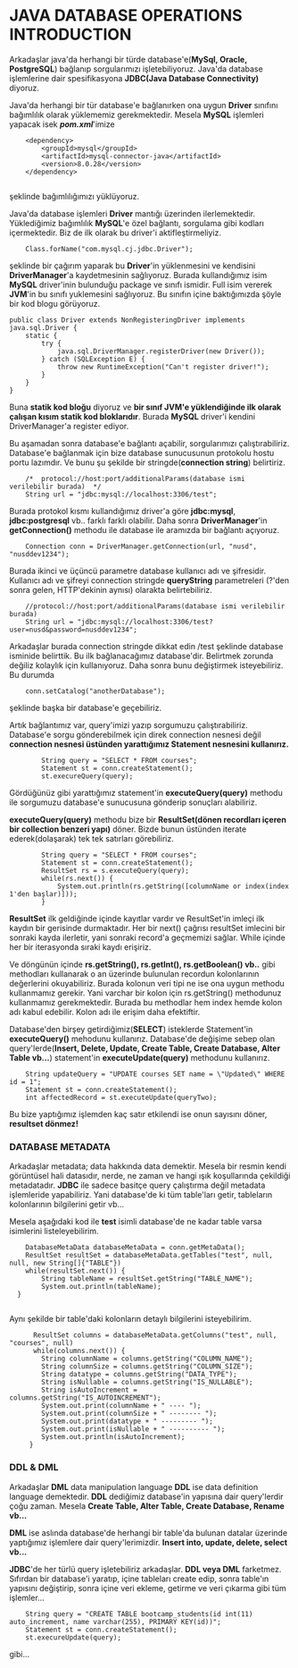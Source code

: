 # JAVA DATABASE OPERATIONS INTRODUCTION
Arkadaşlar java'da herhangi bir türde database'e(**MySql, Oracle, PostgreSQL**) bağlanıp sorgularımızı işletebiliyoruz. 
Java'da database işlemlerine dair spesifikasyona **JDBC(Java Database Connectivity)** diyoruz.

Java'da herhangi bir tür database'e bağlanırken ona uygun **Driver** sınıfını bağımlılık olarak yüklememiz gerekmektedir. Mesela **MySQL** işlemleri yapacak isek ***pom.xml***'imize

```
    <dependency>
        <groupId>mysql</groupId>
        <artifactId>mysql-connector-java</artifactId>
        <version>8.0.28</version>
    </dependency>
    
```

şeklinde bağımlılığımızı yüklüyoruz.

Java'da database işlemleri **Driver** mantığı üzerinden ilerlemektedir. Yüklediğimiz bağımlılık **MySQL**'e özel bağlantı, sorgulama gibi kodları içermektedir. Biz de ilk olarak bu driver'i aktifleştirmeliyiz.
```
    Class.forName("com.mysql.cj.jdbc.Driver");
```

şeklinde bir çağırım yaparak bu **Driver**'in yüklenmesini ve kendisini **DriverManager**'a kaydetmesinin sağlıyoruz. Burada kullandığımız isim **MySQL** driver'inin bulunduğu package ve sınıfı ismidir. Full isim vererek **JVM**'in bu sınıfı yuklemesini sağlıyoruz. Bu sınıfın içine baktığımızda şöyle bir kod blogu görüyoruz.
```
public class Driver extends NonRegisteringDriver implements java.sql.Driver {
    static {
        try {
            java.sql.DriverManager.registerDriver(new Driver());
        } catch (SQLException E) {
            throw new RuntimeException("Can't register driver!");
        }
    }
}
```

Buna **statik kod bloğu** diyoruz ve **bir sınıf JVM'e yüklendiğinde ilk olarak çalışan kısım statik kod bloklarıdır**. Burada **MySQL** driver'i kendini DriverManager'a register ediyor.

Bu aşamadan sonra database'e bağlantı açabilir, sorgularımızı çalıştırabiliriz.
Database'e bağlanmak için bize database sunucusunun protokolu hostu portu lazımdır. Ve bunu şu şekilde bir stringde(**connection string**) belirtiriz.
```
    /*  protocol://host:port/additionalParams(database ismi verilebilir burada)  */
    String url = "jdbc:mysql://localhost:3306/test";
```

Burada protokol kısmı kullandığımız driver'a göre **jdbc:mysql**, **jdbc:postgresql** vb.. farklı farklı olabilir.
Daha sonra **DriverManager**'in **getConnection()** methodu ile database ile aramızda bir bağlantı açıyoruz.
```
    Connection conn = DriverManager.getConnection(url, "nusd", "nusddev1234");
```
Burada ikinci ve üçüncü parametre database kullanıcı adı ve şifresidir. Kullanıcı adı ve şifreyi connection stringde **queryString** parametreleri (?'den sonra gelen, HTTP'dekinin aynısı) olarakta belirtebiliriz.
```
    //protocol://host:port/additionalParams(database ismi verilebilir burada)
    String url = "jdbc:mysql://localhost:3306/test?user=nusd&password=nusddev1234";
```

Arkadaşlar burada connection stringde dikkat edin /test şeklinde database isminide belirttik. Bu ilk bağlanacağımız database'dir. Belirtmek zorunda değiliz kolaylık için kullanıyoruz. Daha sonra bunu değiştirmek isteyebiliriz. Bu durumda
```
    conn.setCatalog("anotherDatabase");
```
şeklinde başka bir database'e geçebiliriz.

Artık bağlantımız var, query'imizi yazıp sorgumuzu çalıştırabiliriz. Database'e sorgu gönderebilmek için direk connection nesnesi değil **connection nesnesi üstünden yarattığımız Statement nesnesini kullanırız.**
```
	    String query = "SELECT * FROM courses";
		Statement st = conn.createStatement();
		st.execureQuery(query);
```

Gördüğünüz gibi yarattığımız statement'in **executeQuery(query)** methodu ile sorgumuzu database'e sunucusuna gönderip sonuçları alabiliriz.

**executeQuery(query)** methodu bize bir **ResultSet(dönen recordları içeren bir collection benzeri yapı)** döner. Bizde bunun üstünden iterate ederek(dolaşarak) tek tek satırları görebiliriz.
```
        String query = "SELECT * FROM courses";
		Statement st = conn.createStatement();
		ResultSet rs = s.executeQuery(query);
		while(rs.next()) {
		    System.out.println(rs.getString([columnName or index(index 1'den başlar)]));
		}
```
**ResultSet** ilk geldiğinde içinde kayıtlar vardır ve ResultSet'in imleçi ilk kaydın bir gerisinde durmaktadır. Her bir next() çağrısı resultSet imlecini bir sonraki kayda ilerletir, yani sonraki record'a geçmemizi sağlar. While içinde her bir iterasyonda sıraki kaydı erişiriz.

Ve döngünün içinde **rs.getString(), rs.getInt(), rs.getBoolean() vb..** gibi methodları kullanarak o an üzerinde bulunulan recordun kolonlarının değerlerini okuyabiliriz. Burada kolonun veri tipi ne ise ona uygun methodu kullanmamız gerekir. Yani varchar bir kolon için rs.getString() methodunuz kullanmamız gerekmektedir. Burada bu methodlar hem index hemde kolon adı kabul edebilir. Kolon adı ile erişim daha efektiftir.

Database'den birşey getirdiğimiz(**SELECT**) isteklerde Statement'in **executeQuery()** mehodunu kullanırız. Database'de değişime sebep olan query'lerde(**Insert, Delete, Update, Create Table, Create Database, Alter Table vb...**) statement'in **executeUpdate(query)** methodunu kullanırız.
```
    String updateQuery = "UPDATE courses SET name = \"Updated\" WHERE id = 1";
	Statement st = conn.createStatement();
	int affectedRecord = st.executeUpdate(queryTwo);
```

Bu bize yaptığımız işlemden kaç satır etkilendi ise onun sayısını döner, **resultset dönmez!**

### DATABASE METADATA
Arkadaşlar metadata; data hakkında data demektir. Mesela bir resmin kendi görüntüsel hali datasıdır, nerde, ne zaman ve hangi ışık koşullarında çekildiği metadatadır. **JDBC** ile sadece basitçe query çalıştırma değil metadata işlemleride yapabiliriz. Yani database'de ki tüm table'ları getir, tableların kolonlarının bilgilerini getir vb...

Mesela aşağıdaki kod ile **test** isimli database'de ne kadar table varsa isimlerini listeleyebilirim.
```
    DatabaseMetaData databaseMetaData = conn.getMetaData();
    ResultSet resultSet = databaseMetaData.getTables("test", null, null, new String[]{"TABLE"})
    while(resultSet.next()) { 
        String tableName = resultSet.getString("TABLE_NAME"); 
        System.out.println(tableName);
  }
	
```

Aynı şekilde bir table'daki kolonların detaylı bilgilerini isteyebilirim.

```
      ResultSet columns = databaseMetaData.getColumns("test", null, "courses", null)
	  while(columns.next()) {
	    String columnName = columns.getString("COLUMN_NAME");
	    String columnSize = columns.getString("COLUMN_SIZE");
	    String datatype = columns.getString("DATA_TYPE");
	    String isNullable = columns.getString("IS_NULLABLE");
	    String isAutoIncrement = columns.getString("IS_AUTOINCREMENT");
	    System.out.print(columnName + " ---- ");
	    System.out.print(columnSize + " -------- ");
	    System.out.print(datatype + " --------- ");
	    System.out.print(isNullable + " ---------- ");
	    System.out.println(isAutoIncrement);
	 }
```

### DDL & DML
Arkadaşlar **DML** data manipulation language **DDL** ise data definition language demektedir. **DDL** dediğimiz database'in yapısına dair query'lerdir çoğu zaman. Mesela **Create Table, Alter Table, Create Database, Rename vb...**

**DML** ise aslında database'de herhangi bir table'da bulunan datalar üzerinde yaptığımız işlemlere dair query'lerimizdir. **Insert into, update, delete, select vb...**

**JDBC**'de her türlü query işletebiliriz arkadaşlar. **DDL veya DML** farketmez. Sıfırdan bir database'i yaratıp, içine tableları create edip, sonra table'ın yapısını değiştirip, sonra içine veri ekleme, getirme ve veri çıkarma gibi tüm işlemler...

```
    String query = "CREATE TABLE bootcamp_students(id int(11) auto_increment, name varchar(255), PRIMARY KEY(id))";
	Statement st = conn.createStatement();
	st.execureUpdate(query);
```

gibi...
